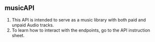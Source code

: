 ## musicAPI
 1. This API is intended to serve as a music library with both paid and unpaid Audio tracks.
 2. To learn how to interact with the endpoints, go to the API instruction sheet.
